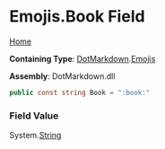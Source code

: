 # Emojis\.Book Field

[Home](../../../README.md)

**Containing Type**: [DotMarkdown](../../README.md)\.[Emojis](../README.md)

**Assembly**: DotMarkdown\.dll

```csharp
public const string Book = ":book:"
```

### Field Value

System\.[String](https://docs.microsoft.com/en-us/dotnet/api/system.string)